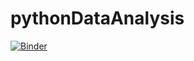 # pythonDataAnalysis

[![Binder](https://mybinder.org/badge_logo.svg)](https://mybinder.org/v2/gh/peetsukisan/pythonDataAnalysis/main)
